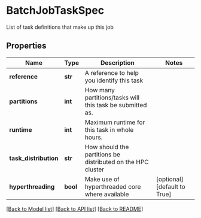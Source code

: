 # BatchJobTaskSpec

List of task definitions that make up this job
## Properties
Name | Type | Description | Notes
------------ | ------------- | ------------- | -------------
**reference** | **str** | A reference to help you identify this task | 
**partitions** | **int** | How many partitions/tasks will this task be submitted as. | 
**runtime** | **int** | Maximum runtime for this task in whole hours. | 
**task_distribution** | **str** | How should the partitions be distributed on the HPC cluster | 
**hyperthreading** | **bool** | Make use of hyperthreaded core where available | [optional] [default to True]

[[Back to Model list]](../README.md#documentation-for-models) [[Back to API list]](../README.md#documentation-for-api-endpoints) [[Back to README]](../README.md)


